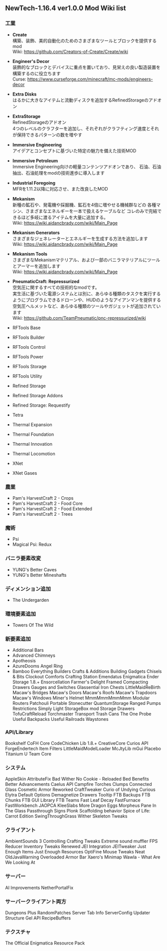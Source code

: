 ## NewTech-1.16.4 ver1.0.0 Mod Wiki list

### 工業
- **Create**  
構築、装飾、美的自動化のためのさまざまなツールとブロックを提供するmod  
Wiki: https://github.com/Creators-of-Create/Create/wiki  

- **Engineer's Decor**  
装飾的なブロックとデバイスに重点を置いており、見栄えの良い製造装置を構築するのに役立ちます  
Curse: https://www.curseforge.com/minecraft/mc-mods/engineers-decor  

- **Extra Disks**  
はるかに大きなアイテムと流動ディスクを追加するRefinedStorageのアドオン   

- **ExtraStorage**  
RefinedStorageのアドオン  
4つのレベルのクラフターを追加し、それぞれがクラフティング速度とそれが保持できるパターンの数を増やす   

- **Immersive Engineering**  
アイデアとコンセプトに基づいた特定の魅力を備えた技術MOD   

- **Immersive Petroleum**  
Immersive Engineering向けの軽量コンテンツアドオンであり、 石油、石油抽出、石油処理をmodの技術進歩に導入します  

- **Industrial Foregoing**  
MFRを1.11.2以降に対応させ、また改良したMOD  

- **Mekanism**  
新種の鉱石や、発電機や採掘機、鉱石を4倍に増やせる機械群などの
各種マシン、さまざまなエネルギーを一本で扱えるケーブルなど
コレのみで完結できるほど多岐に渡るアイテムを大量に追加する。  
Wiki: https://wiki.aidancbrady.com/wiki/Main_Page  

- **Mekanism Generators**  
さまざまなジェネレーターとエネルギーを生成する方法を追加します  
Wiki: https://wiki.aidancbrady.com/wiki/Main_Page  

- **Mekanism Tools**  
さまざまなMekanismマテリアル、および一部のバニラマテリアルにツールとアーマーを追加します  
Wiki: https://wiki.aidancbrady.com/wiki/Main_Page  

- **PneumaticCraft: Repressurized**  
空気圧に関するすべての技術的なmodです。  
実生活に基づいた電源システムとは別に、あらゆる種類のタスクを実行するようにプログラムできるドローンや、HUDのようなアイアンマンを提供する空気圧ヘルメットなど、あらゆる種類のツールやガジェットが追加されています  
Wiki: https://github.com/TeamPneumatic/pnc-repressurized/wiki  

- RFTools Base
- RFTools Builder
- RFTools Control
- RFTools Power
- RFTools Storage
- RFTools Utility
- Refined Storage
- Refined Storage Addons
- Refined Storage: Requestify
- Tetra
- Thermal Expansion
- Thermal Foundation
- Thermal Innovation
- Thermal Locomotion
- XNet
- XNet Gases

### 農業
- Pam's HarvestCraft 2 - Crops
- Pam's HarvestCraft 2 - Food Core
- Pam's HarvestCraft 2 - Food Extended
- Pam's HarvestCraft 2 - Trees

### 魔術
- Psi
- Magical Psi: Redux

### バニラ要素改変
- YUNG's Better Caves
- YUNG's Better Mineshafts

### ディメンション追加
- The Undergarden

### 環境要素追加
- Towers Of The Wild

### 新要素追加
- Additional Bars
- Advanced Chimneys
- Apotheosis
- AzureDooms Angel Ring
- Bamboo Everything
Builders Crafts & Additions
Building Gadgets
Chisels & Bits
Clockout
Comforts
Crafting Station
Emendatus Enigmatica
Ender Storage 1.8.+
Ensorcellation
Farmer's Delight
Framed Compacting Drawers
Gauges and Switches
Glassential
Iron Chests
LittleMaidReBirth
Macaw's Bridges
Macaw's Doors
Macaw's Roofs
Macaw's Trapdoors
Macaw's Windows
Miner's Helmet
MmmMmmMmmMmm
Modular Routers
Patchouli
Portable Stonecutter
QuantumStorage
Ranged Pumps
Restrictions
Simply Light
StorageBox mod
Storage Drawers
TofuCraftReload
Torchmaster
Transport
Trash Cans
The One Probe
Useful Backpacks
Useful Railroads
Waystones

### API/Library
Bookshelf
CoFH Core
CodeChicken Lib 1.8.+
CreativeCore
Curios API
ForgeEndertech
Item Filters
LittleMaidModelLoader
McJtyLib
mGui
Placebo
Titanium
U Team Core

### システム
AppleSkin
AttributeFix
Bad Wither No Cookie - Reloaded
Bed Benefits
Better Advancements
Caelus API
Campfire Torches
Clumps
Connected Glass
Cosmetic Armor Reworked
CraftTweaker
Curio of Undying
Curious Elytra
Default Options
Demagnetize
Drawers Tooltip
FTB Backups
FTB Chunks
FTB GUI Library
FTB Teams
Fast Leaf Decay
FastFurnace
FastWorkbench
JAOPCA
KleeSlabs
More Dragon Eggs
Morpheus
Pane In The Glass
Passthrough Signs
Plonk
Scaffolding behavior
Spice of Life: Carrot Edition
SwingThroughGrass
Wither Skeleton Tweaks

### クライアント
AmbientSounds 3
Controlling
Crafting Tweaks
Extreme sound muffler
FPS Reducer
Inventory Tweaks Renewed
JEI Integration
JEITweaker
Just Enough Items
Just Enough Resources
OptiFine
Mouse Tweaks
Neat
OldJavaWarning
Overloaded Armor Bar
Xaero's Minimap
Wawla - What Are We Looking At

### サーバー
AI Improvements
NetherPortalFix

### サーバークライアント両方
Dungeons Plus
RandomPatches
Server Tab Info
ServerConfig Updater
Structure Gel API
RecipeBuffers

### テクスチャ
The Official Enigmatica Resource Pack
